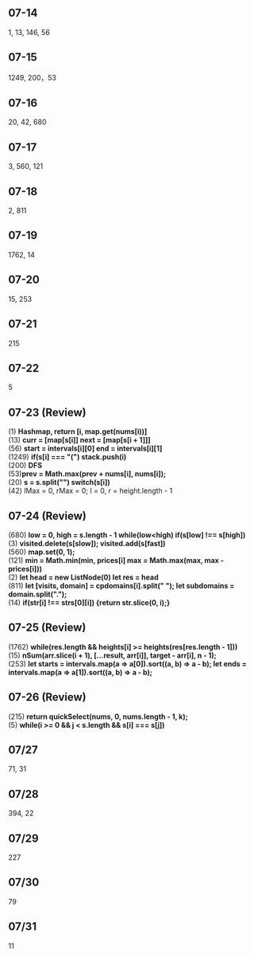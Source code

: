 ## 07-14
1, 13, 146, 56

## 07-15
1249, 200，53

## 07-16
20, 42, 680

## 07-17
3, 560, 121

## 07-18
2, 811

## 07-19
1762, 14

## 07-20
15, 253

## 07-21
215

## 07-22
5

## 07-23 (Review)
(1) **Hashmap, return [i, map.get(nums[i))]**   
(13) **curr = [map[s[i]] next = [map[s[i + 1]]]**    
(56) **start = intervals[i][0] end = intervals[i][1]**   
(1249) **if(s[i] === "(") stack.push(i)**    
(200) **DFS**     
(53)**prev = Math.max(prev + nums[i], nums[i]);**       
(20) **s = s.split("") switch(s[i])**  
(42) lMax = 0, rMax = 0; l = 0, r = height.length - 1

## 07-24 (Review)
(680) **low = 0, high = s.length - 1 while(low<high) if(s[low] !== s[high])**        
(3) **visited.delete(s[slow]); visited.add(s[fast])**      
(560) **map.set(0, 1);**      
(121) **min = Math.min(min, prices[i] max = Math.max(max, max - prices[i]))**     
(2) **let head = new ListNode(0) let res = head**       
(811) **let [visits, domain] = cpdomains[i].split(" "); let subdomains = domain.split(".");**        
(14) **if(str[i] !== strs[0][i]) {return str.slice(0, i);}**    

## 07-25 (Review)
(1762) **while(res.length && heights[i] >= heights(res[res.length - 1]))**          
(15) **nSum(arr.slice(i + 1), [...result, arr[i]], target - arr[i], n - 1);**       
(253) **let starts = intervals.map(a => a[0]).sort((a, b) => a - b); let ends = intervals.map(a => a[1]).sort((a, b) => a - b);**   

## 07-26 (Review)
(215) **return quickSelect(nums, 0, nums.length - 1, k);**      
(5) **while(i >= 0 && j < s.length && s[i] === s[j])**    

## 07/27 
71, 31

## 07/28
394, 22

## 07/29
227

## 07/30
79
## 07/31
11
